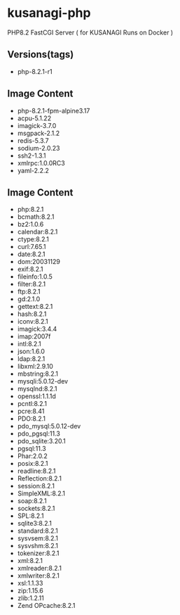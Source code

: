 # kusanagi-php
PHP8.2 FastCGI Server ( for KUSANAGI Runs on Docker )

## Versions(tags)
- php-8.2.1-r1

## Image Content
- php-8.2.1-fpm-alpine3.17
- acpu-5.1.22
- imagick-3.7.0
- msgpack-2.1.2
- redis-5.3.7
- sodium-2.0.23
- ssh2-1.3.1
- xmlrpc:1.0.0RC3
- yaml-2.2.2

## Image Content
- php:8.2.1
- bcmath:8.2.1
- bz2:1.0.6
- calendar:8.2.1
- ctype:8.2.1
- curl:7.65.1
- date:8.2.1
- dom:20031129
- exif:8.2.1
- fileinfo:1.0.5
- filter:8.2.1
- ftp:8.2.1
- gd:2.1.0
- gettext:8.2.1
- hash:8.2.1
- iconv:8.2.1
- imagick:3.4.4
- imap:2007f
- intl:8.2.1
- json:1.6.0
- ldap:8.2.1
- libxml:2.9.10
- mbstring:8.2.1
- mysqli:5.0.12-dev
- mysqlnd:8.2.1
- openssl:1.1.1d
- pcntl:8.2.1
- pcre:8.41
- PDO:8.2.1
- pdo_mysql:5.0.12-dev
- pdo_pgsql:11.3
- pdo_sqlite:3.20.1
- pgsql:11.3
- Phar:2.0.2
- posix:8.2.1
- readline:8.2.1
- Reflection:8.2.1
- session:8.2.1
- SimpleXML:8.2.1
- soap:8.2.1
- sockets:8.2.1
- SPL:8.2.1
- sqlite3:8.2.1
- standard:8.2.1
- sysvsem:8.2.1
- sysvshm:8.2.1
- tokenizer:8.2.1
- xml:8.2.1
- xmlreader:8.2.1
- xmlwriter:8.2.1
- xsl:1.1.33
- zip:1.15.6
- zlib:1.2.11
- Zend OPcache:8.2.1

